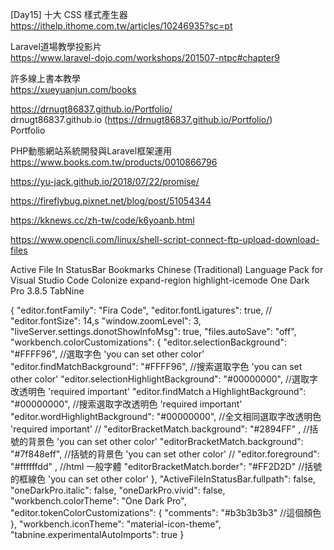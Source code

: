 [Day15] 十大 CSS 樣式產生器  
https://ithelp.ithome.com.tw/articles/10246935?sc=pt

Laravel道場教學投影片  
https://www.laravel-dojo.com/workshops/201507-ntpc#chapter9

許多線上書本教學  
https://xueyuanjun.com/books

https://drnugt86837.github.io/Portfolio/  
drnugt86837.github.io (https://drnugt86837.github.io/Portfolio/)  
Portfolio

PHP動態網站系統開發與Laravel框架運用  
https://www.books.com.tw/products/0010866796

https://yu-jack.github.io/2018/07/22/promise/

https://fireflybug.pixnet.net/blog/post/51054344

https://kknews.cc/zh-tw/code/k6yoanb.html

https://www.opencli.com/linux/shell-script-connect-ftp-upload-download-files

Active File In StatusBar
Bookmarks
Chinese (Traditional) Language Pack for Visual Studio Code
Colonize
expand-region
highlight-icemode
One Dark Pro 3.8.5
TabNine


{
    "editor.fontFamily": "Fira Code", 
    "editor.fontLigatures": true, 
    // "editor.fontSize": 14,s
    "window.zoomLevel": 3,
    "liveServer.settings.donotShowInfoMsg": true,
    "files.autoSave": "off",
    "workbench.colorCustomizations": { 
        "editor.selectionBackground": "#FFFF96",    //選取字色 'you can set other color'
        "editor.findMatchBackground": "#FFFF96",  //搜索選取字色 'you can set other color'
        "editor.selectionHighlightBackground": "#00000000", //選取字改透明色  'required important'
        "editor.findMatchａHighlightBackground": "#00000000", //搜索選取字改透明色 'required important'
        "editor.wordHighlightBackground": "#00000000",  //全文相同選取字改透明色 'required important'
        // "editorBracketMatch.background": "#2894FF" , //括號的背景色 'you can set other color'
        "editorBracketMatch.background": "#7f848eff",  //括號的背景色 'you can set other color'
        // "editor.foreground": "#ffffffdd" ,   //html 一般字體
        "editorBracketMatch.border": "#FF2D2D"   //括號的框線色 'you can set other color'
    }, 
    "ActiveFileInStatusBar.fullpath": false,
    "oneDarkPro.italic": false,
    "oneDarkPro.vivid": false,
    "workbench.colorTheme": "One Dark Pro",
    "editor.tokenColorCustomizations": {
        "comments": "#b3b3b3b3"     //這個顏色
    },
    "workbench.iconTheme": "material-icon-theme",
    "tabnine.experimentalAutoImports": true
}
